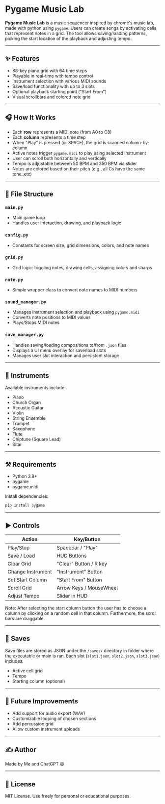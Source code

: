 # Pygame Music Lab

**Pygame Music Lab** is a music sequencer inspired by chrome's music lab, made with python using `pygame`. Users can create songs by activating cells that represent notes in a grid. The tool allows saving/loading patterns, picking the start location of the playback and adjusting tempo.

---

## ✨ Features

* 88-key piano grid with 64 time steps
* Playable in real-time with tempo control
* Instrument selection with various MIDI sounds
* Save/load functionality with up to 3 slots
* Optional playback starting point ("Start From")
* Visual scrollbars and colored note grid

---

## 🎧 How It Works

* Each **row** represents a MIDI note (from A0 to C8)
* Each **column** represents a time step
* When "Play" is pressed (or SPACE), the grid is scanned column-by-column
* Active notes trigger `pygame.midi` to play using selected instrument
* User can scroll both horizontally and vertically
* Tempo is adjustable between 50 BPM and 350 BPM via slider
* Notes are colored based on their pitch (e.g., all Cs have the same tone..etc)

---

## 📂 File Structure

### `main.py`

* Main game loop
* Handles user interaction, drawing, and playback logic

### `config.py`

* Constants for screen size, grid dimensions, colors, and note names

### `grid.py`

* Grid logic: toggling notes, drawing cells, assigning colors and sharps

### `note.py`

* Simple wrapper class to convert note names to MIDI numbers

### `sound_manager.py`

* Manages instrument selection and playback using `pygame.midi`
* Converts note positions to MIDI values
* Plays/Stops MIDI notes

### `save_manager.py`

* Handles saving/loading compositions to/from `.json` files
* Displays a UI menu overlay for save/load slots
* Manages user slot interaction and persistent storage

---

## 🎤 Instruments

Available instruments include:

* Piano
* Church Organ
* Acoustic Guitar
* Violin
* String Ensemble
* Trumpet
* Saxophone
* Flute
* Chiptune (Square Lead)
* Sitar

---

## ⚒️ Requirements

* Python 3.8+
* pygame
* pygame.midi

Install dependencies:

```bash
pip install pygame
```

---

## ▶️ Controls

| Action            | Key/Button              |
| ----------------- | ----------------------- |
| Play/Stop         | Spacebar / "Play"       |
| Save / Load       | HUD Buttons             |
| Clear Grid        | "Clear" Button / R key  |
| Change Instrument | "Instrument" Button     |
| Set Start Column  | "Start From" Button     |
| Scroll Grid       | Arrow Keys / MouseWheel |
| Adjust Tempo      | Slider in HUD           |

Note: After selecting the start column button the user has to choose a column by clicking on a random cell in that column. Furthermore, the scroll bars are draggable.

---

## 💾 Saves

Save files are stored as JSON under the `/saves/` directory in  folder where the executable or main is ran.
Each slot (`slot1.json`, `slot2.json`, `slot3.json`) includes:

* Active cell grid
* Tempo
* Starting column (optional)

---


## 🚀 Future Improvements

* Add support for audio export (WAV)
* Customizable looping of chosen sections
* Add percussion grid
* Allow custom instrument uploads

---

## ✍️ Author

Made by Me and ChatGPT :smiley:

---

## 🎉 License

MIT License. Use freely for personal or educational purposes.
